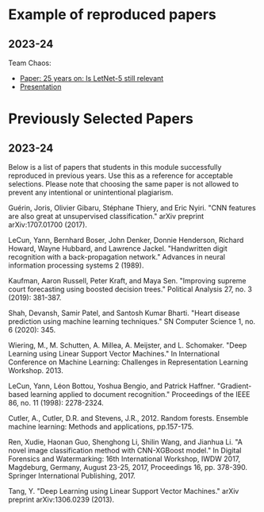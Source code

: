 # Example of reproduced papers

## 2023-24

Team Chaos:
* [Paper: 25 years on: Is LetNet-5 still relevant](https://github.com/aldolipani/CEGE0004/blob/master/10%20-%20Week/examples/2023-24/Chaos/25%20years%20on%20Is%20LeNet-5%20still%20relevant.pdf)
* [Presentation](https://github.com/aldolipani/CEGE0004/blob/master/10%20-%20Week/examples/2023-24/Chaos/Presentation.pdf)

# Previously Selected Papers

## 2023-24

Below is a list of papers that students in this module successfully reproduced in previous years. Use this as a reference for acceptable selections. Please note that choosing the same paper is not allowed to prevent any intentional or unintentional plagiarism.

Guérin, Joris, Olivier Gibaru, Stéphane Thiery, and Eric Nyiri. "CNN features are also great at unsupervised classification." arXiv preprint arXiv:1707.01700 (2017).

LeCun, Yann, Bernhard Boser, John Denker, Donnie Henderson, Richard Howard, Wayne Hubbard, and Lawrence Jackel. "Handwritten digit recognition with a back-propagation network." Advances in neural information processing systems 2 (1989).

Kaufman, Aaron Russell, Peter Kraft, and Maya Sen. "Improving supreme court forecasting using boosted decision trees." Political Analysis 27, no. 3 (2019): 381-387.

Shah, Devansh, Samir Patel, and Santosh Kumar Bharti. "Heart disease prediction using machine learning techniques." SN Computer Science 1, no. 6 (2020): 345.

Wiering, M., M. Schutten, A. Millea, A. Meijster, and L. Schomaker. "Deep Learning using Linear Support Vector Machines." In International Conference on Machine Learning: Challenges in Representation Learning Workshop. 2013.

LeCun, Yann, Léon Bottou, Yoshua Bengio, and Patrick Haffner. "Gradient-based learning applied to document recognition." Proceedings of the IEEE 86, no. 11 (1998): 2278-2324.

Cutler, A., Cutler, D.R. and Stevens, J.R., 2012. Random forests. Ensemble machine learning: Methods and applications, pp.157-175.

Ren, Xudie, Haonan Guo, Shenghong Li, Shilin Wang, and Jianhua Li. "A novel image classification method with CNN-XGBoost model." In Digital Forensics and Watermarking: 16th International Workshop, IWDW 2017, Magdeburg, Germany, August 23-25, 2017, Proceedings 16, pp. 378-390. Springer International Publishing, 2017.

Tang, Y. "Deep Learning using Linear Support Vector Machines." arXiv preprint arXiv:1306.0239 (2013).